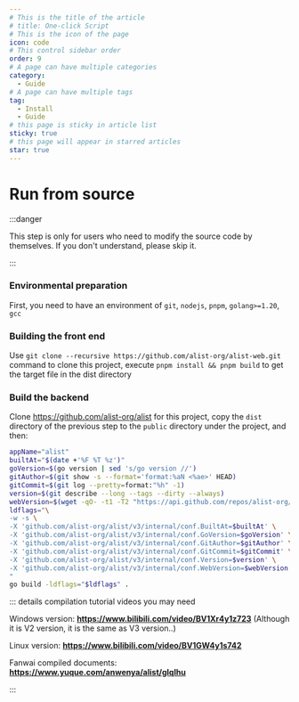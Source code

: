 ```yaml
---
# This is the title of the article
# title: One-click Script
# This is the icon of the page
icon: code
# This control sidebar order
order: 9
# A page can have multiple categories
category:
  - Guide
# A page can have multiple tags
tag:
  - Install
  - Guide
# this page is sticky in article list
sticky: true
# this page will appear in starred articles
star: true
---
```


# Run from source

:::danger

This step is only for users who need to modify the source code by themselves. If you don't understand, please skip it.

:::

### Environmental preparation
First, you need to have an environment of `git`, `nodejs`, `pnpm`, `golang>=1.20`, `gcc`

### Building the front end
Use `git clone --recursive https://github.com/alist-org/alist-web.git` command to clone this project, execute `pnpm install && pnpm build` to get the target file in the dist directory

### Build the backend
Clone https://github.com/alist-org/alist for this project, copy the `dist` directory of the previous step to the `public` directory under the project, and then:
```bash
appName="alist"
builtAt="$(date +'%F %T %z')"
goVersion=$(go version | sed 's/go version //')
gitAuthor=$(git show -s --format='format:%aN <%ae>' HEAD)
gitCommit=$(git log --pretty=format:"%h" -1)
version=$(git describe --long --tags --dirty --always)
webVersion=$(wget -qO- -t1 -T2 "https://api.github.com/repos/alist-org/alist-web/releases/latest" | grep "tag_name" | head -n 1 | awk -F ":" '{print $2}' | sed 's/\"//g;s/,//g;s/ //g')
ldflags="\
-w -s \
-X 'github.com/alist-org/alist/v3/internal/conf.BuiltAt=$builtAt' \
-X 'github.com/alist-org/alist/v3/internal/conf.GoVersion=$goVersion' \
-X 'github.com/alist-org/alist/v3/internal/conf.GitAuthor=$gitAuthor' \
-X 'github.com/alist-org/alist/v3/internal/conf.GitCommit=$gitCommit' \
-X 'github.com/alist-org/alist/v3/internal/conf.Version=$version' \
-X 'github.com/alist-org/alist/v3/internal/conf.WebVersion=$webVersion' \
"
go build -ldflags="$ldflags" .
```







::: details compilation tutorial videos you may need

Windows version: **https://www.bilibili.com/video/BV1Xr4y1z723** (Although it is V2 version, it is the same as V3 version..)

Linux version: **https://www.bilibili.com/video/BV1GW4y1s742**

Fanwai compiled documents: **https://www.yuque.com/anwenya/alist/glqlhu**

:::